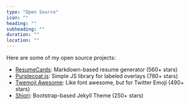 ```yaml
---
type: "Open Source"
icon: ""
heading: ""
subheading: ""
duration: ""
location: ""
---
```


Here are some of my open source projects:

* <a href="http://ellekasai.github.io/resumecards/" target="_blank">ResumeCards</a>: Markdown-based resume generator (560+ stars)
* <a href="http://ellekasai.github.io/purplecoat.js/" target="_blank">Purplecoat.js</a>: Simple JS library for labeled overlays (780+ stars)
* <a href="http://ellekasai.github.io/twemoji-awesome/" target="_blank">Twemoji Awesome</a>: Like font awesome, but for Twitter Emoji (490+ stars)
* <a href="http://ellekasai.github.io/shiori" target="_blank">Shiori</a>: Bootstrap-based Jekyll Theme (250+ stars)
